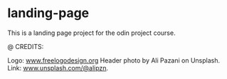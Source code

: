 # landing-page
This is a landing page project for the odin project course.


@ CREDITS:

  Logo: www.freelogodesign.org
  Header photo by Ali Pazani on Unsplash. Link: www.unsplash.com/@alipzn.